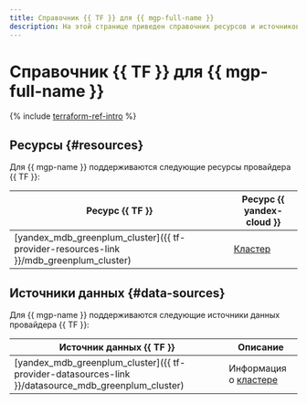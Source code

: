 ```yaml
---
title: Справочник {{ TF }} для {{ mgp-full-name }}
description: На этой странице приведен справочник ресурсов и источников данных провайдера {{ TF }}, которые поддерживаются для сервиса {{ mgp-name }}.
---
```


# Справочник {{ TF }} для {{ mgp-full-name }}

{% include [terraform-ref-intro](../_includes/terraform-ref-intro.md) %}

## Ресурсы {#resources}

Для {{ mgp-name }} поддерживаются следующие ресурсы провайдера {{ TF }}:

| **Ресурс {{ TF }}** | **Ресурс {{ yandex-cloud }}** |
| --- | --- |
| [yandex_mdb_greenplum_cluster]({{ tf-provider-resources-link }}/mdb_greenplum_cluster) | [Кластер](./concepts/index.md) |

## Источники данных {#data-sources}

Для {{ mgp-name }} поддерживаются следующие источники данных провайдера {{ TF }}:

| **Источник данных {{ TF }}** | **Описание** |
| --- | --- |
| [yandex_mdb_greenplum_cluster]({{ tf-provider-datasources-link }}/datasource_mdb_greenplum_cluster) | Информация о [кластере](./concepts/index.md) |